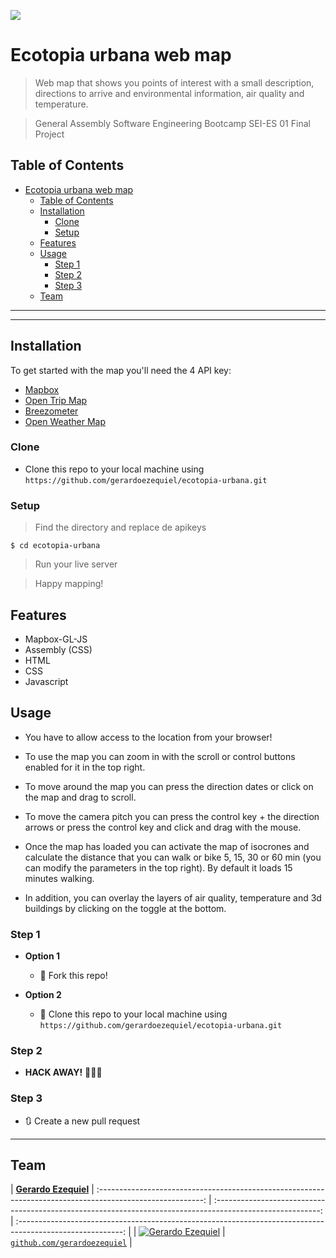 ![](https://upload.wikimedia.org/wikipedia/en/thumb/f/f4/General_Assembly_logo.svg/320px-General_Assembly_logo.svg.png)

# Ecotopia urbana web map

> Web map that shows you points of interest with a small description, directions to arrive and environmental information, air quality and temperature.

> General Assembly Software Engineering Bootcamp SEI-ES 01 Final Project


## Table of Contents

- [Ecotopia urbana web map](#ecotopia-urbana-web-map)
  - [Table of Contents](#table-of-contents)
  - [Installation](#installation)
    - [Clone](#clone)
    - [Setup](#setup)
  - [Features](#features)
  - [Usage](#usage)
    - [Step 1](#step-1)
    - [Step 2](#step-2)
    - [Step 3](#step-3)
  - [Team](#team)

---

---

## Installation

To get started with the map you'll need the 4 API key:
- [Mapbox](https://www.mapbox.com/)
- [Open Trip Map](https://opentripmap.io/product)
- [Breezometer](https://docs.breezometer.com/api-documentation/air-quality-api/v2/)
- [Open Weather Map](https://openweathermap.org/api)

### Clone

- Clone this repo to your local machine using `https://github.com/gerardoezequiel/ecotopia-urbana.git`

### Setup



> Find the directory and replace de apikeys

```shell
$ cd ecotopia-urbana
```

> Run your live server

> Happy mapping!
## Features
- Mapbox-GL-JS
- Assembly (CSS)
- HTML
- CSS
- Javascript
  

## Usage
- You have to allow access to the location from your browser!

- To use the map you can zoom in with the scroll or control buttons enabled for it in the top right.

- To move around the map you can press the direction dates or click on the map and drag to scroll.

- To move the camera pitch you can press the control key + the direction arrows or press the control key and click and drag with the mouse.

- Once the map has loaded you can activate the map of isocrones and calculate the distance that you can walk or bike 5, 15, 30 or 60 min (you can modify the parameters in the top right). By default it loads 15 minutes walking. 
  
- In addition, you can overlay the layers of air quality, temperature and 3d buildings by clicking on the toggle at the bottom.


### Step 1

- **Option 1**

  - 🍴 Fork this repo!

- **Option 2**
  - 👯 Clone this repo to your local machine using `https://github.com/gerardoezequiel/ecotopia-urbana.git`

### Step 2

- **HACK AWAY!** 🔨🔨🔨

### Step 3

- 🔃 Create a new pull request

---

## Team


|                 <a href="https://www.linkedin.com/in/gerardoezequiel/" target="_blank">**Gerardo Ezequiel**</a> 
| :--------------------------------------------------------------------------------------------------------: | :--------------------------------------------------------------------------------------------------------: | :--------------------------------------------------------------------------------------------------------: |
| [![Gerardo Ezequiel](https://avatars0.githubusercontent.com/u/34824185?s=400&u=44b908b6b0bff188a635e30c31f1879863c66d26&v=4&s=200)](https://www.linkedin.com/in/gerardoezequiel/) 
|         <a href="https://github.com/gerardoezequiel" target="_blank">`github.com/gerardoezequiel`</a>        |

